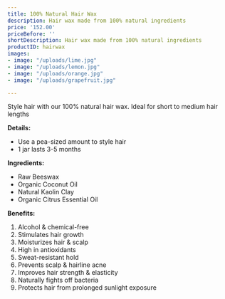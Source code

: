 ```yaml
---
title: 100% Natural Hair Wax
description: Hair wax made from 100% natural ingredients
price: '152.00'
priceBefore: ''
shortDescription: Hair wax made from 100% natural ingredients
productID: hairwax
images:
- image: "/uploads/lime.jpg"
- image: "/uploads/lemon.jpg"
- image: "/uploads/orange.jpg"
- image: "/uploads/grapefruit.jpg"

---
```

Style hair with our 100% natural hair wax. Ideal for short to medium hair lengths

**Details:**

* Use a pea-sized amount to style hair
* 1 jar lasts 3-5 months

**Ingredients:**

* Raw Beeswax
* Organic Coconut Oil
* Natural Kaolin Clay
* Organic Citrus Essential Oil

**Benefits:**

1. Alcohol & chemical-free
2. Stimulates hair growth
3. Moisturizes hair & scalp
4. High in antioxidants
5. Sweat-resistant hold
6. Prevents scalp & hairline acne
7. Improves hair strength & elasticity
8. Naturally fights off bacteria
9. Protects hair from prolonged sunlight exposure
